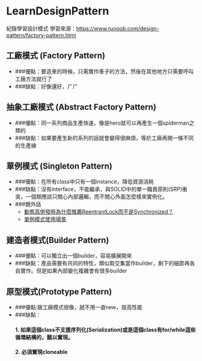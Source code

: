 # LearnDesignPattern
紀錄學習設計模式
學習來源：https://www.runoob.com/design-pattern/factory-pattern.html
## 工廠模式 (Factory Pattern)
* ###優點：要造車的時候，只需實作車子的方法，然後在其他地方只需要呼叫工廠方法就行了
* ###缺點：好像還好，ㄏㄏ

## 抽象工廠模式 (Abstract  Factory Pattern)
* ###優點：同一系列商品生產快速，像是hero就可以再產生一個spiderman之類的
* ###缺點：如果要產生新的系列的話就會變得很麻煩，等於工廠再開一條不同的生產線

## 單例模式 (Singleton Pattern)
* ###優點：在所有class中只有一個instance，降低資源消耗
* ###缺點：沒有interface，不能繼承，與SOLID中的單一職責原則(SRP)衝突，一個類應該只關心內部邏輯，而不關心外面怎麼樣來實例化。
* ###題外話
    * [動態高併發時為什麼推薦ReentrantLock而不是Synchronized？](https://www.mdeditor.tw/pl/g2QV/zh-tw)
    * [單例模式使用場景](https://blog.csdn.net/BlackPlus28/article/details/82794376)
  
## 建造者模式(Builder Pattern)
* ###優點：可以獨立出一個builder，容易擴展開來
* ###缺點：產品需要有共同的特性，類似取交集當作builder，剩下的細節再各自實作。但是如果內部變化複雜會有很多builder

## 原型模式(Prototype Pattern)
* ###優點:跟工廠模式很像，就不用一直new，提高性能
* ###缺點：
    #### 1. 如果這個class不支援序列化(Serialization)或是這個class有for/while這些循環結構的，難以實現。
    #### 2. 必須實現cloneable